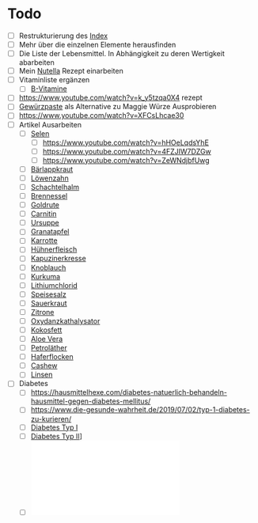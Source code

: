 # Todo

- [ ] Restrukturierung des [Index](../Index.md)
- [ ] Mehr über die einzelnen Elemente herausfinden
- [ ] Die Liste der Lebensmittel. In Abhängigkeit zu deren Wertigkeit abarbeiten
- [ ] Mein [Nutella](../Rezepte_und_Anleitungen/Nutella.md) Rezept einarbeiten
- [ ] Vitaminliste ergänzen
	- [ ] [B-Vitamine](../Wichtige_Nährstoffquellen/Vitamine/B-Vitamine.md)
- [ ] https://www.youtube.com/watch?v=k_y5tzqa0X4 rezept
- [ ] [Gewürzpaste](https://www.chefkoch.de/rezepte/2924231444734351/Maggi-Wuerze.html) als Alternative zu Maggie Würze Ausprobieren
- [ ] https://www.youtube.com/watch?v=XFCsLhcae30
- [ ] Artikel Ausarbeiten
	- [ ] [Selen](../Elemente_des_Periodensystems/Selen.md)
		- [ ] https://www.youtube.com/watch?v=hHOeLqdsYhE
		- [ ] https://www.youtube.com/watch?v=4FZJIW7DZGw
		- [ ] https://www.youtube.com/watch?v=ZeWNdjbfUwg
	- [ ] [Bärlappkraut](../Hochwertige_Rohstoffe/Bärlappkraut.md)
	- [ ] [Löwenzahn](../Hochwertige_Rohstoffe/Löwenzahn.md)
	- [ ] [Schachtelhalm](../Hochwertige_Rohstoffe/Schachtelhalm.md)
	- [ ] [Brennessel](../Hochwertige_Rohstoffe/Brennessel.md)
	- [ ] [Goldrute](../Hochwertige_Rohstoffe/Goldrute.md)
	- [ ] [Carnitin](../Hochwertige_Rohstoffe/Carnitin.md)
	- [ ] [Ursuppe](../Rezepte_und_Anleitungen/Ursuppe.md)
	- [ ] [Granatapfel](../Hochwertige_Rohstoffe/Granatapfel.md)
	- [ ] [Karrotte](../Hochwertige_Rohstoffe/Karrotte.md)
	- [ ] [Hühnerfleisch](../Hochwertige_Rohstoffe/Hühnerfleisch.md)
	- [ ] [Kapuzinerkresse](../Hochwertige_Rohstoffe/Kapuzinerkresse.md)
	- [ ] [Knoblauch](../Hochwertige_Rohstoffe/Knoblauch.md)
	- [ ] [Kurkuma](../Hochwertige_Rohstoffe/Kurkuma.md)
	- [ ] [Lithiumchlorid](../Hochwertige_Rohstoffe/Lithiumchlorid.md)
	- [ ] [Speisesalz](../Hochwertige_Rohstoffe/Speisesalz.md)
	- [ ] [Sauerkraut](../Hochwertige_Rohstoffe/Sauerkraut.md)
	- [ ] [Zitrone](../Hochwertige_Rohstoffe/Zitrone.md)
	- [ ] [Oxydanzkathalysator](../Glossar/Oxydanzkathalysator.md)
	- [ ] [Kokosfett](../Hochwertige_Rohstoffe/Kokosfett.md)
	- [ ] [Aloe Vera](../Hochwertige_Rohstoffe/Aloe%20Vera.md)
	- [ ] [Petroläther](../Hochwertige_Rohstoffe/Petroläther.md)
	- [ ] [Haferflocken](../Hochwertige_Rohstoffe/Haferflocken.md)
	- [ ] [Cashew](../Hochwertige_Rohstoffe/Cashew.md)
	- [ ] [Linsen](../Hochwertige_Rohstoffe/Linsen.md)
- [ ] Diabetes
	- [ ] https://hausmittelhexe.com/diabetes-natuerlich-behandeln-hausmittel-gegen-diabetes-mellitus/
	- [ ] https://www.die-gesunde-wahrheit.de/2019/07/02/typ-1-diabetes-zu-kurieren/
	- [ ] [Diabetes Typ I](../Leiden/Diabetes%20Typ%20I.md)
	- [ ] [Diabetes Typ II](../Leiden/Diabetes%20Typ%20II.md)]
	- [ ] ![Chrom, Kupfer, Selen & Zink bei Diabetes Typ 1 & 2](__Attatchments/10.1515_jlm.2006.031.pdf)
